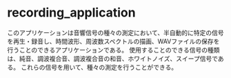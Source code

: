 # recording_application
このアプリケーションは音響信号の種々の測定において、半自動的に特定の信号を再生・録音し、時間波形、周波数スペクトルの描画、WAVファイルの保存を行うことのできるアプリケーションである。
使用することのできる信号の種類は、純音、調波複合音、調波複合音の和音、ホワイトノイズ、スイープ信号である。
これらの信号を用いて、種々の測定を行うことができる。
